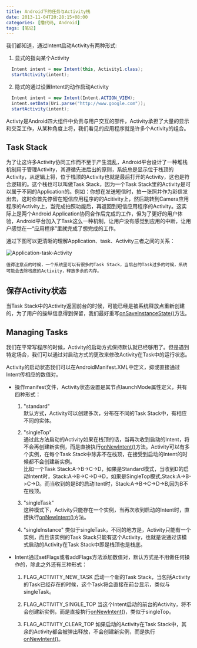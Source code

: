 ```yaml
---
title: Android下的任务与Activity栈
date: 2013-11-04T20:28:15+08:00
categories: [撸代码, Android]
tags: [笔记]
---
```


我们都知道，通过Intent启动Activity有两种形式:

1. 显式的指向某个Activity  

```java
  Intent intent = new Intent(this, Activity1.class);
  startActivity(intent); 
```

2. 隐式的通过设置Intent的动作启动Activity

```java
  Intent intent = new Intent(Intent.ACTION_VIEW);
  intent.setData(Uri.parse("http://www.google.com"));
  startActivity(intent);
```

Activty是Android四大组件中负责与用户交互的部件，Activity承担了大量的显示和交互工作，从某种角度上将，我们看见的应用程序就是许多个Activity的组合。

## Task Stack

为了让这许多Activity协同工作而不至于产生混乱，Android平台设计了一种堆栈机制用于管理Activity，其遵循先进后出的原则，系统总是显示位于栈顶的Activity，从逻辑上将，位于栈顶的Activity也就是最后打开的Activity，这也是符合逻辑的。这个栈也可以叫做Task Stack，因为一个Task Stack里的Activity是可以属于不同的Application的。例如：你想在发送短信时，拍一张照并作为彩信发出去，这时你首先停留在短信应用程序的的Acitivity上，然后跳转到Camera应用程序的Activity上，当完成拍照功能后，再返回到短信应用程序的Activity。这实际上是两个Android Application协同合作后完成的工作，但为了更好的用户体验，Android平台加入了Task这么一种机制，让用户没有感觉到应用的中断，让用户感觉在一“应用程序”里就完成了想完成的工作。

通过下图可以更清晰的理解Application、task、Activity三者之间的关系：

![Application-task-Activity](http://kescoode.qiniudn.com/android-activity-task-0.png)

`值得注意点的时候，一个系统里可以有很多的Task Stack，当后台的Task过多的时候，系统可能会去除栈底的Activity，释放多余的内存。`

## 保存Activity状态

当Task Stack中的Activity返回前台的时候，可能已经是被系统释放点重新创建的，为了用户的操纵信息得到保留，我们最好重写[onSaveInstanceState()][0]方法。

## Managing Tasks

我们在平常写程序的时候，Activity的启动方式保持默认就已经够用了。但是遇到特定场合，我们可以通过对启动方式的更改来修改Activity在Task中的运行状态。

Activity的启动状态我们可以在AndroidManifest.XML中定义，抑或直接通过Intent传相应的数值对。

- 操作manifest文件，Activity状态设置是其节点launchMode属性定义，共有四种形式：

	1. "standard"  
	默认方式，Activity可以创建多次，分布在不同的Task Stack中，有相应不同的实体。
  
	2. "singleTop"  
	通过此方法启动的Activity如果在栈顶的话，当再次收到启动的Intent，将不会再创建新实例，而是直接执行[onNewIntent()][1]方法。Activity可以有多个实例，在每个Task Stack中除非不在栈顶，在接受到启动的Intent的时候都不会创建新实例。  
	比如一个Task Stack:A->B->C->D，如果是Standard模式，当收到D的启动Intent时，Stack:A->B->C->D->D，如果是SingleTop模式,Stack:A->B->C->D。而当收到的是B的启动Itent时，Stack:A->B->C->D->B,因为B不在栈顶。
	
	3. "singleTask"  
	这种模式下，Activity只能存在一个实例，当再次收到启动的Intent时，直接执行[onNewIntent()][1]方法。
	
	4. "singleInstance"
	类似于singleTask，不同的地方是，Activity只能有一个实例，而且该实例的Task Stack只能有这个Activity，也就是说通过该模式启动的Activity在Task Stack中即是栈顶也是栈底。

- Intent通过setFlags或者addFlags方法添加数值对，默认方式是不用做任何操作的，除此之外还有三种形式：

	1. FLAG_ACTIVITY_NEW_TASK
	启动一个新的Task Stack，当包括Activity的Task已经存在的时候，这个Task将会直接在前台显示，类似与singleTask。
	
	2. FLAG_ACTIVITY_SINGLE_TOP
	当这个Intent启动的前台的Activity，将不会创建新实例，而是直接执行[onNewIntent()][1]，类似于singleTop。
	
	3. FLAG_ACTIVITY_CLEAR_TOP
	如果启动的Activity在Task Stack中，其余的Activity都会被弹出释放，不会创建新实例，而是执行[onNewIntent()][1]。


[0]:http://developer.android.com/reference/android/app/Activity.html#onSaveInstanceState(android.os.Bundle)
[1]:http://developer.android.com/reference/android/app/Activity.html#onNewIntent(android.content.Intent)
